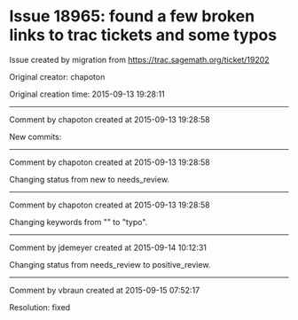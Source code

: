 # Issue 18965: found a few broken links to trac tickets and some typos

Issue created by migration from https://trac.sagemath.org/ticket/19202

Original creator: chapoton

Original creation time: 2015-09-13 19:28:11




---

Comment by chapoton created at 2015-09-13 19:28:58

New commits:


---

Comment by chapoton created at 2015-09-13 19:28:58

Changing status from new to needs_review.


---

Comment by chapoton created at 2015-09-13 19:28:58

Changing keywords from "" to "typo".


---

Comment by jdemeyer created at 2015-09-14 10:12:31

Changing status from needs_review to positive_review.


---

Comment by vbraun created at 2015-09-15 07:52:17

Resolution: fixed
